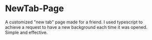 # NewTab-Page
A customized "new tab" page made for a friend. I used typescript to achieve a request to have a new background each time it was opened. 
Simple and effective.
